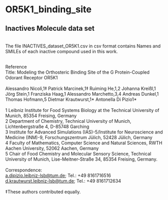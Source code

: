 # OR5K1_binding_site

## Inactives Molecule data set
<br/>
The file INACTIVES_dataset_OR5K1.csv in csv format contains Names and SMILEs of each inactive compound used in this work.<br/>
<br/>

Reference
<br/>
Title: Modeling the Orthosteric Binding Site of the G Protein-Coupled Odorant Receptor OR5K1<br/>
<br/>
Alessandro Nicoli,1‡ Patrick Marcinek,1‡ Ruiming He,1,2 Johanna Kreißl,1 Jörg Stein,1 Franziska Haag,1 Alessandro Marchetto,3,4 Andreas Dunkel,1 Thomas Hofmann,5 Dietmar Krautwurst,1* Antonella Di Pizio1*<br/>
<br/>
1 Leibniz Institute for Food Systems Biology at the Technical University of Munich, 85354 Freising, Germany<br/>
2 Department of Chemistry, Technical University of Munich, Lichtenbergstraße 4, D-85748 Garching<br/>
3 Institute for Advanced Simulations (IAS)-5/Institute for Neuroscience and Medicine (INM)-9, Forschungszentrum Jülich, 52428 Jülich, Germany<br/>
4 Faculty of Mathematics, Computer Science and Natural Sciences, RWTH Aachen University, 52062 Aachen, Germany<br/>
5 Chair of Food Chemistry and Molecular Sensory Science, Technical University of Munich, Lise-Meitner-Straße 34, 85354 Freising, Germany.<br/>
<br/>
Correspondence:  <br/>
a.dipizio.leibniz-lsb@tum.de; Tel.: +49 8161716516 <br/>
d.krautwurst.leibniz-lsb@tum.de; Tel.: +49 8161712634 <br/>
<br/>
‡These authors contributed equally. 

